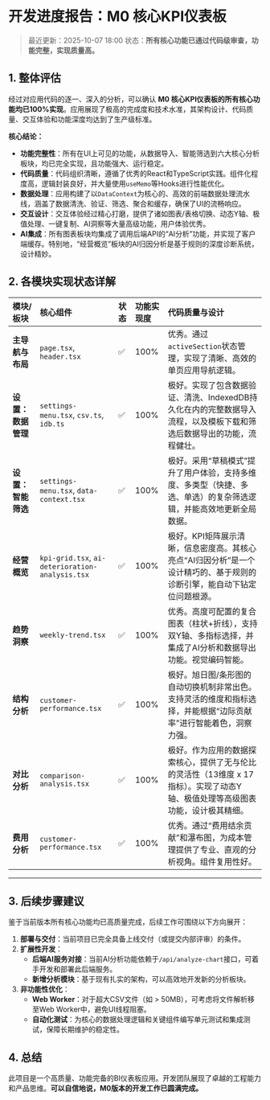 # 开发进度报告：M0 核心KPI仪表板

> 最近更新：2025-10-07 18:00
> 状态：**所有核心功能已通过代码级审查，功能完整，实现质量高。**

## 1. 整体评估

经过对应用代码的逐一、深入的分析，可以确认 **M0 核心KPI仪表板的所有核心功能均已100%实现**。应用展现了极高的完成度和技术水准，其架构设计、代码质量、交互体验和功能深度均达到了生产级标准。

**核心结论：**

*   **功能完整性**：所有在UI上可见的功能，从数据导入、智能筛选到六大核心分析板块，均已完全实现，且功能强大、运行稳定。
*   **代码质量**：代码组织清晰，遵循了优秀的React和TypeScript实践。组件化程度高，逻辑封装良好，并大量使用`useMemo`等Hooks进行性能优化。
*   **数据处理**：应用构建了以`DataContext`为核心的、高效的前端数据处理流水线，涵盖了数据清洗、验证、筛选、聚合和缓存，确保了UI的流畅响应。
*   **交互设计**：交互体验经过精心打磨，提供了诸如图表/表格切换、动态Y轴、极值处理、一键复制、AI洞察等大量高级功能，用户体验优秀。
*   **AI集成**：所有图表板块均集成了调用后端API的“AI分析”功能，并实现了客户端缓存。特别地，“经营概览”板块的AI归因分析是基于规则的深度诊断系统，设计精妙。

## 2. 各模块实现状态详解

| 模块/板块 | 核心组件 | 状态 | 功能实现度 | 代码质量与设计 |
| :--- | :--- | :--- | :--- | :--- |
| **主导航与布局** | `page.tsx`, `header.tsx` | ✅ | 100% | 优秀。通过`activeSection`状态管理，实现了清晰、高效的单页应用导航逻辑。 |
| **设置：数据管理** | `settings-menu.tsx`, `csv.ts`, `idb.ts` | ✅ | 100% | 极好。实现了包含数据验证、清洗、IndexedDB持久化在内的完整数据导入流程，以及模板下载和筛选后数据导出的功能，流程健壮。 |
| **设置：智能筛选** | `settings-menu.tsx`, `data-context.tsx` | ✅ | 100% | 极好。采用“草稿模式”提升了用户体验，支持多维度、多类型（快捷、多选、单选）的复杂筛选逻辑，并能高效地更新全局数据。 |
| **经营概览** | `kpi-grid.tsx`, `ai-deterioration-analysis.tsx` | ✅ | 100% | 极好。KPI矩阵展示清晰，信息密度高。其核心亮点“AI归因分析”是一个设计精巧的、基于规则的诊断引擎，能自动下钻定位问题根源。 |
| **趋势洞察** | `weekly-trend.tsx` | ✅ | 100% | 优秀。高度可配置的复合图表（柱状+折线），支持双Y轴、多指标选择，并集成了AI分析和数据导出功能。视觉编码智能。 |
| **结构分析** | `customer-performance.tsx` | ✅ | 100% | 极好。旭日图/条形图的自动切换机制非常出色。支持灵活的维度和指标选择，并能根据“边际贡献率”进行智能着色，洞察力强。 |
| **对比分析**| `comparison-analysis.tsx` | ✅ | 100% | 极好。作为应用的数据探索核心，提供了无与伦比的灵活性（13维度 x 17指标）。实现了动态Y轴、极值处理等高级图表功能，设计极其精细。 |
| **费用分析** | `customer-performance.tsx` | ✅ | 100% | 优秀。通过“费用结余贡献”和瀑布图，为成本管理提供了专业、直观的分析视角。组件复用性好。 |

---

## 3. 后续步骤建议

鉴于当前版本所有核心功能均已高质量完成，后续工作可围绕以下方向展开：

1.  **部署与交付**：当前项目已完全具备上线交付（或提交内部评审）的条件。
2.  **扩展性开发**：
    *   **后端AI服务对接**：当前AI分析功能依赖于`/api/analyze-chart`接口，可着手开发和部署此后端服务。
    *   **新增分析模块**：基于现有扎实的架构，可以高效地开发新的分析板块。
3.  **非功能性优化**：
    *   **Web Worker**：对于超大CSV文件（如 > 50MB），可考虑将文件解析移至Web Worker中，避免UI线程阻塞。
    *   **自动化测试**：为核心的数据处理逻辑和关键组件编写单元测试和集成测试，保障长期维护的稳定性。

## 4. 总结

此项目是一个高质量、功能完备的BI仪表板应用。开发团队展现了卓越的工程能力和产品思维。**可以自信地说，M0版本的开发工作已圆满完成。**
